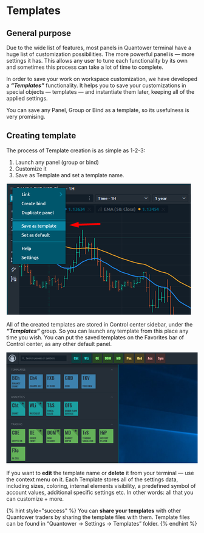 # Templates

## General purpose

Due to the wide list of features, most panels in Quantower terminal have a huge list of customization possibilities. The more powerful panel is — more settings it has. This allows any user to tune each functionality by its own and sometimes this process can take a lot of time to complete.

In order to save your work on workspace customization, we have developed a _**“Templates”**_ functionality. It helps you to save your customizations in special objects — templates — and instantiate them later, keeping all of the applied settings.

You can save any Panel, Group or Bind as a template, so its usefulness is very promising.

## Creating template

The process of Template creation is as simple as 1-2-3: 

1. Launch any panel \(group or bind\)
2. Customize it
3. Save as Template and set a template name.

![&#x201C;Save as template&#x201D; option in panel&#x2019;s context menu](../.gitbook/assets/save-as-template.png)

All of the created templates are stored in Control center sidebar, under the _**“Templates”**_ group. So you can launch any template from this place any time you wish. You can put the saved templates on the Favorites bar of Control center, as any other default panel.

![Templates section in Control center sidebar](../.gitbook/assets/templates_controlcenter.png)

If you want to **edit** the template name or **delete** it from your terminal — use the context menu on it. Each Template stores all of the settings data, including sizes, coloring, internal elements visibility, a predefined symbol of account values, additional specific settings etc. In other words: all that you can customize + more.

{% hint style="success" %}
You can **share your templates** with other Quantower traders by sharing the template files with them. Template files can be found in “Quantower -&gt; Settings -&gt; Templates” folder.
{% endhint %}



